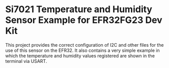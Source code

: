 # Si7021 Temperature and Humidity Sensor Example for EFR32FG23 Dev Kit

This project provides the correct configuration of I2C and other files for the use of this sensor on the EFR32. It also contains a very simple example in which the temperature and humidity values registered are shown in the terminal via USART.
